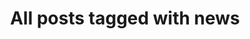 ---
layout: tag
title: "All posts tagged with news"
permalink: /weblog/tags/news/
taxonomy: news
---